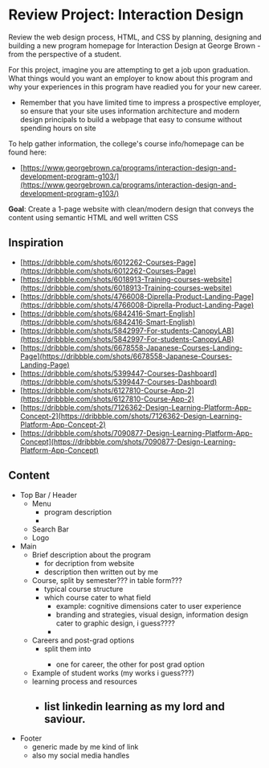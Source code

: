 # Review Project: Interaction Design

Review the web design process, HTML, and CSS by planning, designing and building a new program homepage for Interaction Design at George Brown - from the perspective of a student.

For this project, imagine you are attempting to get a job upon graduation. What things would you want an employer to know about this program and why your experiences in this program have readied you for your new career.

- Remember that you have limited time to impress a prospective employer, so ensure that your site uses information architecture and modern design principals to build a webpage that easy to consume without spending hours on site

To help gather information, the college's course info/homepage can be found here:

- [https://www.georgebrown.ca/programs/interaction-design-and-development-program-g103/](https://www.georgebrown.ca/programs/interaction-design-and-development-program-g103/)

**Goal**: Create a 1-page website with clean/modern design that conveys the content using semantic HTML and well written CSS

## Inspiration
- [https://dribbble.com/shots/6012262-Courses-Page](https://dribbble.com/shots/6012262-Courses-Page)
- [https://dribbble.com/shots/6018913-Training-courses-website](https://dribbble.com/shots/6018913-Training-courses-website) 
- [https://dribbble.com/shots/4766008-Diprella-Product-Landing-Page](https://dribbble.com/shots/4766008-Diprella-Product-Landing-Page)
- [https://dribbble.com/shots/6842416-Smart-English](https://dribbble.com/shots/6842416-Smart-English)
- [https://dribbble.com/shots/5842997-For-students-CanopyLAB](https://dribbble.com/shots/5842997-For-students-CanopyLAB)
- [https://dribbble.com/shots/6678558-Japanese-Courses-Landing-Page](https://dribbble.com/shots/6678558-Japanese-Courses-Landing-Page)
- [https://dribbble.com/shots/5399447-Courses-Dashboard](https://dribbble.com/shots/5399447-Courses-Dashboard)
- [https://dribbble.com/shots/6127810-Course-App-2](https://dribbble.com/shots/6127810-Course-App-2)
- [https://dribbble.com/shots/7126362-Design-Learning-Platform-App-Concept-2](https://dribbble.com/shots/7126362-Design-Learning-Platform-App-Concept-2)
- [https://dribbble.com/shots/7090877-Design-Learning-Platform-App-Concept](https://dribbble.com/shots/7090877-Design-Learning-Platform-App-Concept)

## Content
- Top Bar / Header
    - Menu
        - program description
        - 
    - Search Bar
    - Logo
- Main
    - Brief description about the program
        - <dt> for decription from website
        - description then written out by me
    - Course, split by semester??? in table form???
        - typical course structure
        - which course cater to what field
            - example: cognitive dimensions cater to user experience
            - branding and strategies, visual design, information design cater to graphic design, i guess????
            -  
    - Careers and post-grad options 
        - split them into <section> 
            - one for career, the other for post grad option
    - Example of student works (my works i guess???)
    - learning process and resources
        - list linkedin learning as my lord and saviour.
            - 
- Footer
    - generic made by me kind of link
    - also my social media handles